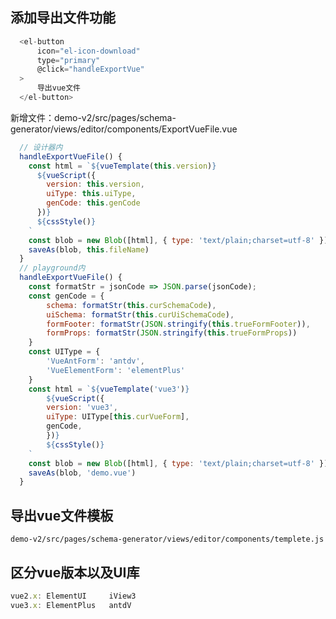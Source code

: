 <!--
 * @Author: wendy
 * @LastEditors: wendy
 * @Date: 2021-12-13 16:34:17
 * @LastEditTime: 2021-12-17 16:58:31
 * @Description: 变更日志
-->
## 添加导出文件功能
```js
  <el-button
      icon="el-icon-download"
      type="primary"
      @click="handleExportVue"
  >
      导出vue文件
  </el-button>
```
新增文件：demo-v2/src/pages/schema-generator/views/editor/components/ExportVueFile.vue

```js
  // 设计器内
  handleExportVueFile() {
    const html = `${vueTemplate(this.version)}
      ${vueScript({
        version: this.version,
        uiType: this.uiType,
        genCode: this.genCode
      })}
      ${cssStyle()}
    `
    const blob = new Blob([html], { type: 'text/plain;charset=utf-8' })
    saveAs(blob, this.fileName)
  }
  // playground内
  handleExportVueFile() {
    const formatStr = jsonCode => JSON.parse(jsonCode);
    const genCode = {
        schema: formatStr(this.curSchemaCode),
        uiSchema: formatStr(this.curUiSchemaCode),
        formFooter: formatStr(JSON.stringify(this.trueFormFooter)),
        formProps: formatStr(JSON.stringify(this.trueFormProps))
    }
    const UIType = {
        'VueAntForm': 'antdv',
        'VueElementForm': 'elementPlus'
    }
    const html = `${vueTemplate('vue3')}
        ${vueScript({
        version: 'vue3',
        uiType: UIType[this.curVueForm],
        genCode,
        })}
        ${cssStyle()}
    `
    const blob = new Blob([html], { type: 'text/plain;charset=utf-8' })
    saveAs(blob, 'demo.vue')
  }
```
## 导出vue文件模板
```text
demo-v2/src/pages/schema-generator/views/editor/components/templete.js
```

## 区分vue版本以及UI库
```js
vue2.x: ElementUI     iView3
vue3.x: ElementPlus   antdV
```
